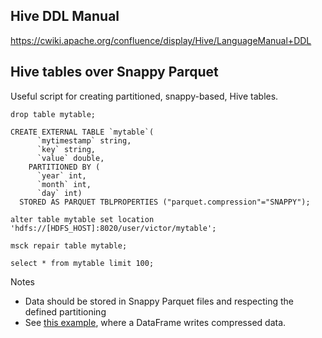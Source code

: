 ## Hive DDL Manual
https://cwiki.apache.org/confluence/display/Hive/LanguageManual+DDL

## Hive tables over Snappy Parquet

Useful script for creating partitioned, snappy-based, Hive tables.

```
drop table mytable;

CREATE EXTERNAL TABLE `mytable`(
	  `mytimestamp` string, 
	  `key` string, 	  
	  `value` double, 
	PARTITIONED BY ( 
	  `year` int, 
	  `month` int, 
      `day` int)
  STORED AS PARQUET TBLPROPERTIES ("parquet.compression"="SNAPPY");
  
alter table mytable set location 'hdfs://[HDFS_HOST]:8020/user/victor/mytable';
  
msck repair table mytable;
  
select * from mytable limit 100;
```

Notes

 - Data should be stored in Snappy Parquet files and respecting the defined partitioning
 - See [this example](../spark/spark.md#add-dynamic-partitions-to-a-dataframe), where a DataFrame writes compressed data.